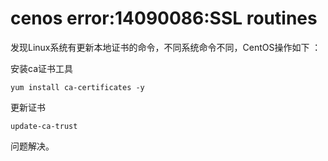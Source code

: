 # cenos error:14090086:SSL routines

发现Linux系统有更新本地证书的命令，不同系统命令不同，CentOS操作如下 ：

安装ca证书工具
```
yum install ca-certificates -y
```
更新证书
```
update-ca-trust
```
问题解决。
